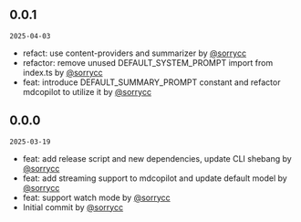 ## 0.0.1

`2025-04-03`

- refact: use content-providers and summarizer by [@sorrycc](https://github.com/sorrycc)
- refactor: remove unused DEFAULT_SYSTEM_PROMPT import from index.ts by [@sorrycc](https://github.com/sorrycc)
- feat: introduce DEFAULT_SUMMARY_PROMPT constant and refactor mdcopilot to utilize it by [@sorrycc](https://github.com/sorrycc)


## 0.0.0

`2025-03-19`

- feat: add release script and new dependencies, update CLI shebang by [@sorrycc](https://github.com/sorrycc)
- feat: add streaming support to mdcopilot and update default model by [@sorrycc](https://github.com/sorrycc)
- feat: support watch mode by [@sorrycc](https://github.com/sorrycc)
- Initial commit by [@sorrycc](https://github.com/sorrycc)
